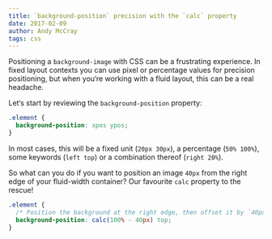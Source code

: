 ```yaml
---
title: `background-position` precision with the `calc` property
date: 2017-02-09
author: Andy McCray
tags: css
---
```


Positioning a `background-image` with CSS can be a frustrating experience. In fixed layout contexts you can use pixel or percentage values for precision positioning, but when you‘re working with a fluid layout, this can be a real headache.

Let‘s start by reviewing the `background-position` property:

```css
.element {
  background-position: xpos ypos;
}
```

In most cases, this will be a fixed unit (`20px 30px`), a percentage (`50% 100%`), some keywords (`left top`) or a combination thereof (`right 20%`).

So what can you do if you want to position an image `40px` from the right edge of your fluid-width container? Our favourite `calc` property to the rescue!

```css
.element {
  /* Position the background at the right edge, then offset it by `40px` */
  background-position: calc(100% - 40px) top;
}
```
